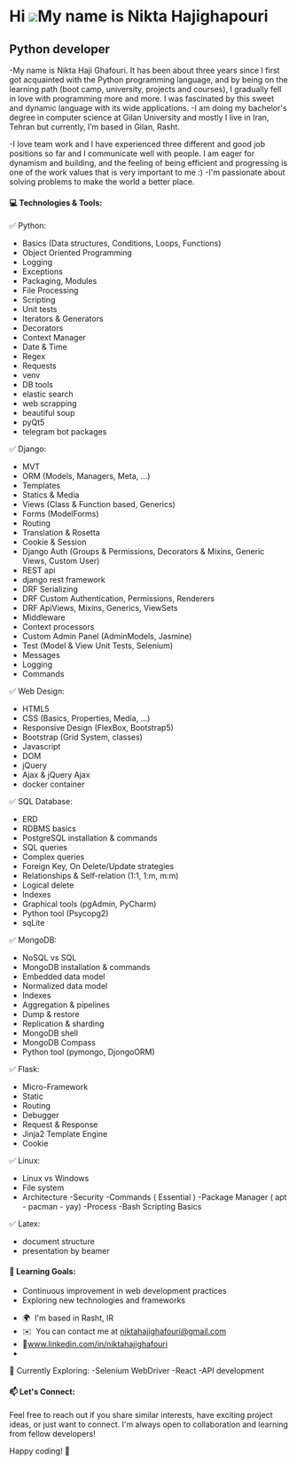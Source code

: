 Hi ![](https://user-images.githubusercontent.com/18350557/176309783-0785949b-9127-417c-8b55-ab5a4333674e.gif)My name is Nikta Hajighapouri
==========================================================================================================================================

Python developer
----------------

-My name is Nikta Haji Ghafouri. It has been about three years since I first got acquainted with the Python programming language, and by being on the learning path (boot camp, university, projects and courses), I gradually fell in love with programming more and more. I was fascinated by this sweet and dynamic language with its wide applications.
-I am doing my bachelor's degree in computer science at Gilan University and mostly I live in Iran, Tehran but currently, I’m based in Gilan, Rasht.

-I love team work and I have experienced three different and good job positions so far and I communicate well with people.
I am eager for dynamism and building, and the feeling of being efficient and progressing is one of the work values ​​that is very important to me :)
-I'm passionate about solving problems to make the world a better place.


#### 💻 Technologies & Tools:

✅ Python:
- Basics (Data structures, Conditions, Loops, Functions) 
- Object Oriented Programming
- Logging
- Exceptions
- Packaging, Modules
- File Processing
- Scripting
- Unit tests
- Iterators & Generators
- Decorators
- Context Manager
- Date & Time
- Regex
- Requests
- venv
- DB tools
- elastic search
- web scrapping
- beautiful soup
- pyQt5
- telegram bot packages 

✅ Django:
- MVT
- ORM (Models, Managers, Meta, ...)
- Templates
- Statics & Media
- Views (Class & Function based, Generics)
- Forms (ModelForms)
- Routing
- Translation & Rosetta
- Cookie & Session
- Django Auth (Groups & Permissions, Decorators & Mixins, Generic Views, Custom User)
- REST api
- django rest framework
- DRF Serializing
- DRF Custom Authentication, Permissions, Renderers
- DRF ApiViews, Mixins, Generics, ViewSets
- Middleware
- Context processors
- Custom Admin Panel (AdminModels, Jasmine) 
- Test (Model & View Unit Tests, Selenium)
- Messages
- Logging
- Commands


✅ Web Design:
- HTML5
- CSS (Basics, Properties, Media, ...)
- Responsive Design (FlexBox, Bootstrap5)
- Bootstrap (Grid System, classes)
- Javascript
- DOM
- jQuery
- Ajax & jQuery Ajax
- docker container 


✅ SQL Database:
- ERD
- RDBMS basics
- PostgreSQL installation & commands
- SQL queries
- Complex queries
- Foreign Key, On Delete/Update strategies
- Relationships & Self-relation (1:1, 1:m, m:m)
- Logical delete
- Indexes
- Graphical tools (pgAdmin, PyCharm)
- Python tool (Psycopg2)
- sqLite


✅ MongoDB:
- NoSQL vs SQL
- MongoDB installation & commands
- Embedded data model
- Normalized data model
- Indexes
- Aggregation & pipelines
- Dump & restore
- Replication & sharding
- MongoDB shell
- MongoDB Compass
- Python tool (pymongo, DjongoORM)


✅ Flask:
- Micro-Framework
- Static
- Routing
- Debugger
- Request & Response
- Jinja2 Template Engine
- Cookie


✅ Linux:

- Linux vs Windows
- File system
- Architecture
-Security
-Commands ( Essential )
-Package Manager ( apt - pacman - yay)
-Process
-Bash Scripting Basics

✅ Latex:
- document structure 
- presentation by beamer

#### 🌱 Learning Goals:
- Continuous improvement in web development practices
- Exploring new technologies and frameworks

*   🌍  I'm based in Rasht, IR
*   ✉️  You can contact me at [niktahajighafouri@gmail.com](mailto:niktahajighafouri@gmail.com)
*   🔗www.linkedin.com/in/niktahajighafouri
*   
🚀 Currently Exploring:
-Selenium WebDriver
-React
-API development

#### 📫 Let's Connect:
Feel free to reach out if you share similar interests, have exciting project ideas, or just want to connect. I'm always open to collaboration and learning from fellow developers!

Happy coding! 🚀
